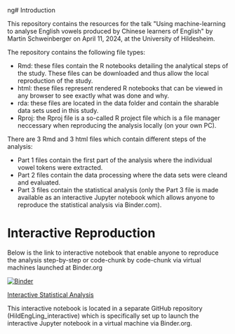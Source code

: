 ng# Introduction

This repository contains the resources for the talk "Using machine-learning to analyse English vowels produced by Chinese learners of English" by Martin Schweinberger on April 11, 2024, at the University of Hildesheim.

The repository contains the following file types:

+ Rmd: these files contain the R notebooks detailing the analytical steps of the study. These files can be downloaded and thus allow the local reproduction of the study.
+ html: these files represent rendered R notebooks that can be viewed in any browser to see exactly what was done and why.
+ rda: these files are located in the data folder and contain the sharable data sets used in this study.
+ Rproj: the Rproj file is a so-called R project file which is a file manager neccessary when reproducing the analysis locally (on your own PC). 

There are 3 Rmd and 3 html files which contain different steps of the analysis:

+ Part 1 files contain the first part of the analysis where the individual vowel tokens were extracted.
+ Part 2 files contain the data processing where the data sets were cleand and evaluated.
+ Part 3 files contain the statistical analysis (only the Part 3 file is made available as an interactive Jupyter notebook which allows anyone to reproduce the statistical analysis via Binder.com).


# Interactive Reproduction

Below is the link to interactive notebook that enable anyone to reproduce the analysis step-by-step or code-chunk by code-chunk via virtual machines launched at Binder.org

[![Binder](https://mybinder.org/badge_logo.svg)](https://mybinder.org/v2/gh/MartinSchweinberger/FREnglSW_interactivemain?labpath=ChnVwls_Part03_MuPDARF_interactive.ipynb)

[Interactive Statistical Analysis](https://mybinder.org/v2/gh/MartinSchweinberger/FREnglSW_interactive/main?labpath=ChnVwls_Part03_MuPDARF_interactive.ipynb)

 This interactive notebook is located in a separate GitHub repository (HildEngLing_interactive) which is specifically set up to launch the interactive Jupyter notebook in a virtual machine via Binder.org.
